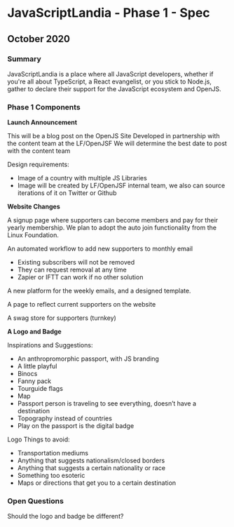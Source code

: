 # JavaScriptLandia - Phase 1 - Spec
## October 2020 

### Summary
JavaScriptLandia is a place where all JavaScript developers, whether if you're all about TypeScript, a React evangelist, or you stick to Node.js, gather to declare their support for the JavaScript ecosystem and OpenJS. 

### Phase 1 Components

**Launch Announcement**

This will be a blog post on the OpenJS Site
Developed in partnership with the content team at the LF/OpenJSF
We will determine the best date to post with the content team

Design requirements:
* Image of a country with multiple JS Libraries
* Image will be created by LF/OpenJSF internal team, we also can source iterations of it on Twitter or Github

**Website Changes**

A signup page where supporters can become members and pay for their yearly membership. We plan to adopt the auto join functionality from the Linux Foundation. 

An automated workflow to add new supporters to monthly email
* Existing subscribers will not be removed
* They can request removal at any time
* Zapier or IFTT can work if no other solution

A new platform for the weekly emails, and a designed template. 
    
A page to reflect current supporters on the website

A swag store for supporters (turnkey)

**A Logo and Badge**

Inspirations and Suggestions:
* An anthropromorphic passport, with JS branding
* A little playful
* Binocs
* Fanny pack
* Tourguide flags
* Map
* Passport person is traveling to see everything, doesn’t have a destination
* Topography instead of countries
* Play on the passport is the digital badge


Logo Things to avoid:

* Transportation mediums
* Anything that suggests nationalism/closed borders
* Anything that suggests a certain nationality or race
* Something too esoteric
* Maps or directions that get you to a certain destination

### Open Questions

Should the logo and badge be different? 
